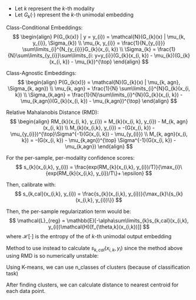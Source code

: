 
- Let $k$ represent the $k$-th modality
- Let $G_k(\cdot)$ represent the $k$-th unimodal embedding

Class-Conditional Embeddings: 
$$
\begin{align}
P(G_{k(x)} | y = y_{i}) = \mathcal{N}(G_{k}(x) | \mu_{k, y_{i}}, \Sigma_{k}) \\
\mu_{k, y_{i}} = \frac{1}{N_{y_{i}}} \sum\limits_{i}^{N_{y_{i}}}G_{k}(x_{i, k}) \\ 
\Sigma_{k} = \frac{1}{N}\sum\limits_{y_{i}}\sum\limits_{i: y=y_{i}}(G_{k}(x_{i, k}) - \mu_{k})(G_{k}(x_{i, k}) - \mu_{k})^{\top}
\end{align}
$$

Class-Agnostic Embeddings: 
$$
\begin{align}
P(G_{k(x)}) = \mathcal{N}(G_{k}(x) | \mu_{k, agn}, \Sigma_{k, agn}) \\
\mu_{k, agn} = \frac{1}{N} \sum\limits_{i}^{N}G_{k}(x_{i, k}) \\ 
\Sigma_{k,agn} = \frac{1}{N}\sum\limits_{i}^{N}(G_{k}(x_{i, k}) - \mu_{k,agn})(G_{k}(x_{i, k}) - \mu_{k,agn})^{\top}
\end{align}
$$

Relative Mahalanobis Distance (RMD): 
$$
\begin{align}
RM_{k}(x_{i, k}, y_{i}) = M_{k}(x_{i, k}, y_{i}) - M_{k, agn}(x_{i, k}) \\ 
M_{k}(x_{i,k}, y_{i}) = -(G(x_{i, k}) - \mu_{y_{i}})^{\top}\Sigma^{-1}(G(x_{i, k}) - \mu_{y_{i}}) \\
M_{k, agn}(x_{i, k}) = -(G(x_{i, k}) - \mu_{k,agn})^{\top} \Sigma^{-1}(G(x_{i, k}) - \mu_{k,agn})
\end{align}
$$

For the per-sample, per-modality confidence scores: 
$$
s_{k}(x_{i,k}, y_{i}) = \frac{exp(RM_{k}(x_{i,k}, y_{i})/T)}{\max_{i}\{exp(RM_{k}(x_{i,k}, y_{i})/T\}+ \epsilon}
$$

Then, calibrate with: 
$$
s_{k,cal}(x_{i,k}, y_{i}) = \frac{s_{k}(x_{i,k}, y_{i})}{\max_{k}\{s_{k}(x_{i,k}, y_{i})\}}
$$

Then, the per-sample regularization term would be: 
$$
\mathcal{L}_{reg} = \mathbb{E}[-\alpha\sum\limits_{k}s_{k,cal}(x_{i,k}, y_{i})\mathcal{H}[f_{\theta,k}(x_{i,k})]] 
$$
where $\mathcal{H}[\cdot]$ is the entropy of the of $k$-th unimodal output embedding

Method to use instead to calculate $s_{k,cal}(x_{i,k}, y_{i})$ since the method above using RMD is so numerically unstable: 

Using K-means, we can use n_classes of clusters (because of classification task)

After finding clusters, we can calculate distance to nearest centroid for each data point. 

